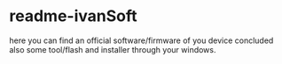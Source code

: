 # readme-ivanSoft
here you can find an official software/firmware of you device concluded also some tool/flash and installer through your windows.
